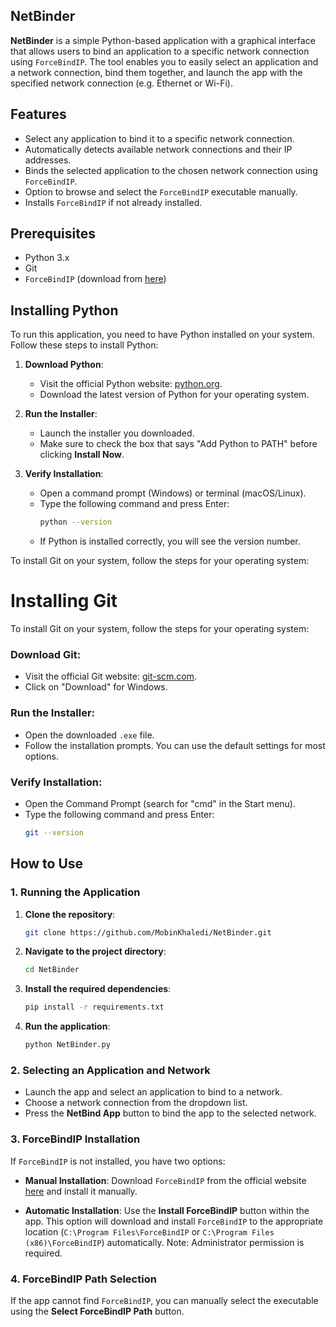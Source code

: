## NetBinder

**NetBinder** is a simple Python-based application with a graphical interface that allows users to bind an application to a specific network connection using `ForceBindIP`. The tool enables you to easily select an application and a network connection, bind them together, and launch the app with the specified network connection (e.g. Ethernet or Wi-Fi).

## Features

- Select any application to bind it to a specific network connection.
- Automatically detects available network connections and their IP addresses.
- Binds the selected application to the chosen network connection using `ForceBindIP`.
- Option to browse and select the `ForceBindIP` executable manually.
- Installs `ForceBindIP` if not already installed.

## Prerequisites

- Python 3.x
- Git
- `ForceBindIP` (download from [here](https://r1ch.net/projects/forcebindip))

## Installing Python

To run this application, you need to have Python installed on your system. Follow these steps to install Python:

1. **Download Python**:
   - Visit the official Python website: [python.org](https://python.org).
   - Download the latest version of Python for your operating system.

2. **Run the Installer**:
   - Launch the installer you downloaded.
   - Make sure to check the box that says "Add Python to PATH" before clicking **Install Now**.

3. **Verify Installation**:
   - Open a command prompt (Windows) or terminal (macOS/Linux).
   - Type the following command and press Enter:
     ```bash
     python --version
     ```
   - If Python is installed correctly, you will see the version number.


To install Git on your system, follow the steps for your operating system:

# Installing Git

To install Git on your system, follow the steps for your operating system:

### Download Git:
- Visit the official Git website: [git-scm.com](https://git-scm.com).
- Click on "Download" for Windows.

### Run the Installer:
- Open the downloaded `.exe` file.
- Follow the installation prompts. You can use the default settings for most options.

### Verify Installation:
- Open the Command Prompt (search for "cmd" in the Start menu).
- Type the following command and press Enter:
  ```bash
  git --version

## How to Use

### 1. Running the Application

1. **Clone the repository**:
   ```bash
   git clone https://github.com/MobinKhaledi/NetBinder.git
   ```

2. **Navigate to the project directory**:
   ```bash
   cd NetBinder
   ```

3. **Install the required dependencies**:
   ```bash
   pip install -r requirements.txt
   ```

4. **Run the application**:
   ```bash
   python NetBinder.py
   ```

### 2. Selecting an Application and Network

- Launch the app and select an application to bind to a network.
- Choose a network connection from the dropdown list.
- Press the **NetBind App** button to bind the app to the selected network.

### 3. ForceBindIP Installation

If `ForceBindIP` is not installed, you have two options:

- **Manual Installation**: Download `ForceBindIP` from the official website [here](https://r1ch.net/projects/forcebindip) and install it manually.
  
- **Automatic Installation**: Use the **Install ForceBindIP** button within the app. This option will download and install `ForceBindIP` to the appropriate location (`C:\Program Files\ForceBindIP` or `C:\Program Files (x86)\ForceBindIP`) automatically. Note: Administrator permission is required.

### 4. ForceBindIP Path Selection

If the app cannot find `ForceBindIP`, you can manually select the executable using the **Select ForceBindIP Path** button.
